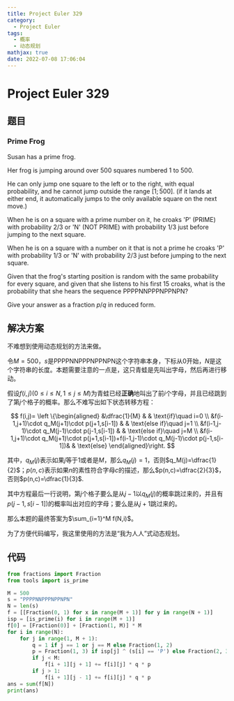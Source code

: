 ```yaml
---
title: Project Euler 329
category:
  - Project Euler
tags:
  - 概率
  - 动态规划
mathjax: true
date: 2022-07-08 17:06:04
---
```


<escape><!-- more --></escape>

# Project Euler 329

## 题目

### Prime Frog

Susan has a prime frog.

Her frog is jumping around over $500$ squares numbered $1$ to $500$.

He can only jump one square to the left or to the right, with equal probability, and he cannot jump outside the range $[1;500]$. (if it lands at either end, it automatically jumps to the only available square on the next move.)

When he is on a square with a prime number on it, he croaks 'P' (PRIME) with probability $2/3$ or 'N' (NOT PRIME) with probability $1/3$ just before jumping to the next square.

When he is on a square with a number on it that is not a prime he croaks 'P' with probability $1/3$ or 'N' with probability $2/3$ just before jumping to the next square.

Given that the frog's starting position is random with the same probability for every square, and given that she listens to his first $15$ croaks, what is the probability that she hears the sequence PPPPNNPPPNPPNPN?

Give your answer as a fraction $p/q$ in reduced form.

## 解决方案

不难想到使用动态规划的方法来做。

令$M=500$，$s$是PPPPNNPPPNPPNPN这个字符串本身，下标从$0$开始，$N$是这个字符串的长度。本题需要注意的一点是，这只青蛙是先叫出字母，然后再进行移动。

假设$f(i,j)(0\le i\le N,1\le j\le M)$为青蛙已经**正确**地叫出了前$i$个字母，并且已经跳到了第$j$个格子的概率。那么不难写出如下状态转移方程：

$$
f(i,j)=
\left \{\begin{aligned}
  &\dfrac{1}{M}  & & \text{if}\quad i=0 \\
  &f(i-1,j+1)\cdot q_M(j+1)\cdot p(j+1,s[i-1]) & & \text{else if}\quad j=1 \\
  &f(i-1,j-1)\cdot q_M(j-1)\cdot p(j-1,s[i-1]) & & \text{else if}\quad j=M \\
  &f(i-1,j+1)\cdot q_M(j+1)\cdot p(j+1,s[i-1])+f(i-1,j-1)\cdot q_M(j-1)\cdot p(j-1,s[i-1])& & \text{else}
\end{aligned}\right.
$$

其中，$q_M(j)$表示如果$j$等于$1$或者是$M$，那么$q_M(j)=1$，否则$q_M(j)=\dfrac{1}{2}$；$p(n,c)$表示如果$n$的素性符合字母$c$的描述，那么$p(n,c)=\dfrac{2}{3}$，否则$p(n,c)=\dfrac{1}{3}$.

其中方程最后一行说明，第$j$个格子要么是从$j-1$以$q_M(j)$的概率跳过来的，并且有$p(j-1,s[i-1])$的概率叫出对应的字母；要么是从$j+1$跳过来的。

那么本题的最终答案为$\sum_{i=1}^M f(N,i)$。

为了方便代码编写，我这里使用的方法是“我为人人”式动态规划。

## 代码

```py
from fractions import Fraction
from tools import is_prime

M = 500
s = "PPPPNNPPPNPPNPN"
N = len(s)
f = [[Fraction(0, 1) for x in range(M + 1)] for y in range(N + 1)]
isp = [is_prime(i) for i in range(M + 1)]
f[0] = [Fraction(0)] + [Fraction(1, M)] * M
for i in range(N):
    for j in range(1, M + 1):
        q = 1 if j == 1 or j == M else Fraction(1, 2)
        p = Fraction(1, 3) if isp[j] ^ (s[i] == 'P') else Fraction(2, 3)
        if j < M:
            f[i + 1][j + 1] += f[i][j] * q * p
        if j > 1:
            f[i + 1][j - 1] += f[i][j] * q * p
ans = sum(f[N])
print(ans)

```
